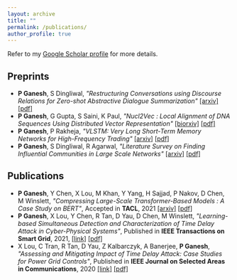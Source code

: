 ```yaml
---
layout: archive
title: ""
permalink: /publications/
author_profile: true
---
```


Refer to my [Google Scholar profile](https://scholar.google.co.in/citations?user=Xd5QJoEAAAAJ&hl=en&oi=ao) for more details.


## Preprints

* **P Ganesh**, S Dingliwal, _"Restructuring Conversations using Discourse Relations for Zero-shot Abstractive Dialogue Summarization"_
[\[arxiv\]](https://arxiv.org/abs/1902.01615) [\[pdf\]](http://prakharg24.github.io/files/restructuring.pdf)
* **P Ganesh**, G Gupta, S Saini, K Paul, _"Nucl2Vec : Local Alignment of DNA Sequences Using Distributed Vector Representation"_
[\[biorxiv\]](https://www.biorxiv.org/content/10.1101/401851v2.abstract) [\[pdf\]](http://prakharg24.github.io/files/nucl2vec.pdf)
* **P Ganesh**, P Rakheja, _"VLSTM: Very Long Short-Term Memory Networks for High-Frequency Trading"_
[\[arxiv\]](https://arxiv.org/abs/1809.01506) [\[pdf\]](http://prakharg24.github.io/files/vlstm.pdf)
* **P Ganesh**, S Dingliwal, R Agarwal, _"Literature Survey on Finding Influential Communities in Large Scale Networks"_
[\[arxiv\]](https://arxiv.org/abs/1902.01629) [\[pdf\]](http://prakharg24.github.io/files/communities.pdf)

## Publications

* **P Ganesh**, Y Chen, X Lou, M Khan, Y Yang, H Sajjad, P Nakov, D Chen, M Winslett, _"Compressing Large-Scale Transformer-Based Models : A Case Study on BERT"_, Accepted in **TACL**, 2021
[\[arxiv\]](https://arxiv.org/abs/2002.11985) [\[pdf\]](http://prakharg24.github.io/files/bert_compression.pdf)
* **P Ganesh**, X Lou, Y Chen, R Tan, D Yau, D Chen, M Winslett, _"Learning-based Simultaneous Detection and Characterization of Time Delay Attack in Cyber-Physical Systems"_, Published in **IEEE Transactions on Smart Grid**, 2021,
[\[link\]](https://ieeexplore.ieee.org/abstract/document/9352977) [\[pdf\]](http://prakharg24.github.io/files/learning_cps.pdf)
* X Lou, C Tran, R Tan, D Yau, Z Kalbarczyk, A Banerjee, **P Ganesh**, _"Assessing and Mitigating Impact of Time Delay Attack: Case Studies for Power Grid Controls"_,  Published in **IEEE Journal on Selected Areas in Communications**, 2020
[\[link\]](https://ieeexplore.ieee.org/abstract/document/8892729) [\[pdf\]](http://prakharg24.github.io/files/assessing_cps.pdf)
